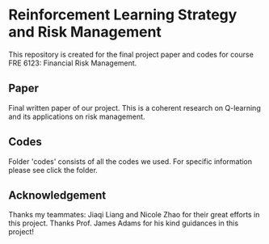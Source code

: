 # Reinforcement Learning Strategy and Risk Management

This repository is created for the final project paper and codes for course FRE 6123: Financial Risk Management.

## Paper

Final written paper of our project. This is a coherent research on Q-learning and its applications on risk management.

## Codes

Folder 'codes' consists of all the codes we used. For specific information please see click the folder.

## Acknowledgement 

Thanks my teammates: Jiaqi Liang and Nicole Zhao for their great efforts in this project. Thanks Prof. James Adams for his kind guidances in this project!
